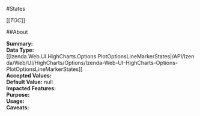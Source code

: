 #States

[[_TOC_]]

##About

**Summary:**   
**Data Type:** [[Izenda.Web.UI.HighCharts.Options.PlotOptionsLineMarkerStates|/API/Izenda/Web/UI/HighCharts/Options/Izenda-Web-UI-HighCharts-Options-PlotOptionsLineMarkerStates]]  
**Accepted Values:**   
**Default Value:** null  
**Impacted Features:**   
**Purpose:**   
**Usage:**   
**Caveats:**   

